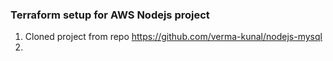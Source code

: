 ### Terraform setup for AWS Nodejs project

1. Cloned project from repo https://github.com/verma-kunal/nodejs-mysql 
2. 




